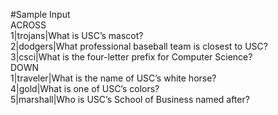 #Sample Input  
ACROSS  
1|trojans|What is USC’s mascot?  
2|dodgers|What professional baseball team is closest to USC?  
3|csci|What is the four-letter prefix for Computer Science?  
DOWN  
1|traveler|What is the name of USC’s white horse?  
4|gold|What is one of USC’s colors?  
5|marshall|Who is USC’s School of Business named after?  
